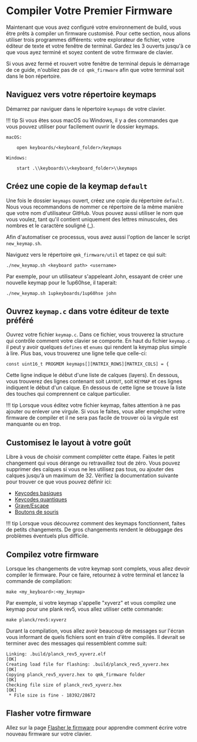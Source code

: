 # Compiler Votre Premier Firmware

Maintenant que vous avez configuré votre environnement de build, vous être prêts à compiler un firmware customisé. Pour cette section, nous allons utiliser trois programmes différents: votre explorateur de fichier, votre éditeur de texte et votre fenêtre de terminal. Gardez les 3 ouverts jusqu'à ce que vous ayez terminé et soyez content de votre firmware de clavier.

Si vous avez fermé et rouvert votre fenêtre de terminal depuis le démarrage de ce guide, n'oubliez pas de `cd qmk_firmware` afin que votre terminal soit dans le bon répertoire.

## Naviguez vers votre répertoire keymaps

Démarrez par naviguer dans le répertoire `keymaps` de votre clavier.

!!! tip
    Si vous êtes sous macOS ou Windows, il y a des commandes que vous pouvez utiliser pour facilement ouvrir le dossier keymaps.

    macOS:

        open keyboards/<keyboard_folder>/keymaps

    Windows:

        start .\\keyboards\\<keyboard_folder>\\keymaps

## Créez une copie de la keymap `default`

Une fois le dossier `keymaps` ouvert, créez une copie du répertoire `default`. Nous vous recommandons de nommer ce répertoire de la même manière que votre nom d'utilisateur GitHub. Vous pouvez aussi utiliser le nom que vous voulez, tant qu'il contient uniquement des lettres minuscules, des nombres et le caractère souligné (_).

Afin d'automatiser ce processus, vous avez aussi l'option de lancer le script `new_keymap.sh`.

Naviguez vers le répertoire `qmk_firmware/util` et tapez ce qui suit:

```
./new_keymap.sh <keyboard path> <username>
```

Par exemple, pour un utilisateur s'appeleant John, essayant de créer une nouvelle keymap pour le 1up60hse, il taperait:

```
./new_keymap.sh 1upkeyboards/1up60hse john
```

## Ouvrez `keymap.c` dans votre éditeur de texte préféré

Ouvrez votre fichier `keymap.c`. Dans ce fichier, vous trouverez la structure qui contrôle comment votre clavier se comporte. En haut du fichier `keymap.c` il peut y avoir quelques `defines` et `enums` qui rendent la keymap plus simple à lire. Plus bas, vous trouverez une ligne telle que celle-ci:

    const uint16_t PROGMEM keymaps[][MATRIX_ROWS][MATRIX_COLS] = {

Cette ligne indique le début d'une liste de calques (layers). En dessous, vous trouverez des lignes contenant soit `LAYOUT`, soit `KEYMAP` et ces lignes indiquent le début d'un calque. En dessous de cette ligne se trouve la liste des touches qui comprennent ce calque particulier.

!!! tip
    Lorsque vous éditez votre fichier keymap, faites attention à ne pas ajouter ou enlever une virgule. Si vous le faites, vous aller empêcher votre firmware de compiler et il ne sera pas facile de trouver où la virgule est manquante ou en trop.

## Customisez le layout à votre goût

Libre à vous de choisir comment compléter cette étape. Faites le petit changement qui vous dérange ou retravaillez tout de zéro. Vous pouvez supprimer des calques si vous ne les utilisez pas tous, ou ajouter des calques jusqu'à un maximum de 32. Vérifiez la documentation suivante pour trouver ce que vous pouvez définir ici:

* [Keycodes basiques](keycodes_basic.md)
* [Keycodes quantiques](quantum_keycodes.md)
* [Grave/Escape](feature_grave_esc.md)
* [Boutons de souris](feature_mouse_keys.md)

!!! tip
    Lorsque vous découvrez comment des keymaps fonctionnent, faites de petits changements. De gros changements rendent le débuggage des problèmes éventuels plus difficile.

## Compilez votre firmware

Lorsque les changements de votre keymap sont complets, vous allez devoir compiler le firmware. Pour ce faire, retournez à votre terminal et lancez la commande de compilation:

    make <my_keyboard>:<my_keymap>

Par exemple, si votre keymap s'appelle "xyverz" et vous compilez une keymap pour une plank rev5, vous allez utiliser cette commande:

    make planck/rev5:xyverz

Durant la compilation, vous allez avoir beaucoup de messages sur l'écran vous informant de quels fichiers sont en train d'être compilés. Il devrait se terminer avec des messages qui ressemblent comme suit:

```
Linking: .build/planck_rev5_xyverz.elf                                                              [OK]
Creating load file for flashing: .build/planck_rev5_xyverz.hex                                      [OK]
Copying planck_rev5_xyverz.hex to qmk_firmware folder                                               [OK]
Checking file size of planck_rev5_xyverz.hex                                                        [OK]
 * File size is fine - 18392/28672
```

## Flasher votre firmware

Allez sur la page [Flasher le firmware](tutorial_flashing.md) pour apprendre comment écrire votre nouveau firmware sur votre clavier.
